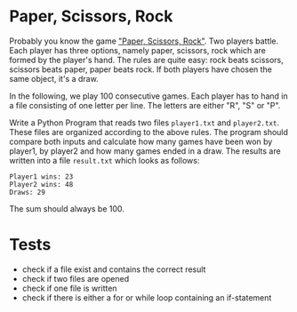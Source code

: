 # Paper, Scissors, Rock
Probably you know the game ["Paper, Scissors, Rock"](https://en.wikipedia.org/wiki/Rock_paper_scissors). Two players battle. Each player has three options, namely paper, scissors, rock which are formed by the player's hand. The rules are quite easy: rock beats scissors, scissors beats paper, paper beats rock. If both players have chosen the same object, it's a draw.

In the following, we play 100 consecutive games. Each player has to hand in a file consisting of one letter per line. The letters are either "R", "S" or "P". 

Write a Python Program that reads two files `player1.txt` and `player2.txt`. These files are organized according to the above rules. The program should compare both inputs and calculate how many games have been won by player1, by player2 and how many games ended in a draw. The results are written into a file `result.txt` which looks as follows:

	Player1 wins: 23
	Player2 wins: 48
	Draws: 29
	
The sum should always be 100.

# Tests
- check if a file exist and contains the correct result
- check if two files are opened
- check if one file is written
- check if there is either a for or while loop containing an if-statement